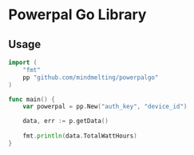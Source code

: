 # Powerpal Go Library

## Usage

```go
import (
    "fmt"
    pp "github.com/mindmelting/powerpalgo"
)

func main() {
    var powerpal = pp.New("auth_key", "device_id")

    data, err := p.getData()
    
    fmt.println(data.TotalWattHours)
}

```